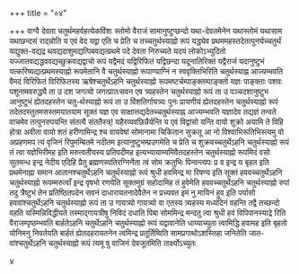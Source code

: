 +++
title = "०४"

+++
वाग्वै देवता चतुर्थमहर्वहत्येकविंशः स्तोमो वैराजं सामानुष्टुप्छन्दो
यथा-देवतमेनेन यथास्तोमं यथासाम यथाछन्दसं राद्न्नोति य एवं वेद
यद्वा एति च प्रेति च तच्चतुर्थस्याह्नो रूपं यद्ध्येव
प्रथममहस्तदेतत्पुनर्यच्चतुर्थं
यद्युक्त-वद्यद्र
थवद्यदाशुमद्यत्पिबवद्यत्प्रथमे
पदे देवता निरुच्यते यदयं लोकोऽभ्युदितो
यज्जातवद्यद्धववद्यच्छुक्रवद्यद्वाचो
रूपं यद्वैमदं यद्विरिफितं यद्विछन्दा यदूनातिरिक्तं यद्वैराजं यदानुष्टुभं
यत्करिष्यद्यत्प्रथमस्याह्नो रूपमेतानि वै चतुर्थस्याह्नो रूपाण्याग्निं न
स्ववृक्तिभिरिति चतुर्थस्याह्न आज्यम्भवति वैमदं विरिफितं विरिफितस्य
ऋषेश्चतुर्थेऽहनि चतुर्थस्याह्नो रूपमष्टर्चम्पाङ्क्तम्पाङ्क्तो
यज्ञः पाङ्क्ताः पशवः पशूनामवरुद्ध्यै ता उ दश जगत्यो जगत्प्रातःसवन
एष त्र्यहस्तेन चतुर्थस्याह्नो रूपं ता उ पञ्चदशानुष्टुभ आनुष्टुभं
ह्येतदहस्तेन चतु-र्थस्याह्नो रूपं ता उ विंशतिर्गायत्र्यः पुनः
प्रायणीयं ह्येतदहस्तेन चतुर्थस्याह्नो रूपं तदेतदस्तुतमसस्तमयातयाम
सूक्तं यज्ञ एव साक्षात्तद्यदेतच्चतुर्थस्याह्न आज्यम्भवति यज्ञादेव
तद्यज्ञं तन्वते वाचमेव तत्पुनरुपयन्ति संतत्यै संततैस्त्र्\!
यहैरव्यवछिन्नैर्यन्ति य एवं विद्वांसो यन्ति वायो
शुक्रो अयामि ते विहि होत्रा अवीता वायो शतं हरीणामिन्द्र श्च वायवेषां
सोमानामा चिकितान सुक्रतू आ नो विश्वाभिरूतिभिस्त्यमु वो अप्रहणमप त्यं
वृजिनं रिपुमम्बितमे नदीतम इत्यानुष्टुभम्प्रउगमेति च प्रेति च
शुक्रवच्चतुर्थेऽहनि चतुर्थस्याह्नो रूपं तं त्वा यज्ञेभिरीमह इति
मरुत्वतीयस्य प्रतिपदीमह इत्यभ्यायाम्यमिवैतदहस्तेन चतुर्थस्याह्नो
रूपमिदं वसो सुतमन्ध इन्द्र नेदीय एदिहि प्रैतु
ब्रह्मणस्पतिरग्निर्नेता त्वं सोम क्रतुभिः
पिन्वन्त्यपः प्र व इन्द्र य बृहत इति प्रथमेनाह्ना समान
आतानश्चतुर्थेऽहनि चतुर्थस्याह्नो रूपं
श्रुधी हवमिन्द्र मा रिषण्य इति सूक्तं हववच्चतुर्थेऽहनि
चतुर्थस्याह्नो रूपम्मरुत्वाँ इन्द्र वृषभो रणयेति
सूक्तमुग्रं सहोदामिह तं हुवेमेति हववच्चतुर्थेऽहनि चतुर्थस्याह्नो रुपां
तदु त्रैष्टुभं तेन प्रतिष्ठितपदेन सवनं दाधारायतनादेवैतेन न प्रच्यवत
इमं नु मायिनं हुव इति पर्यासो हववांश्चतुर्थेऽहनि चतुर्थस्याह्नो रूपं
ता उ गायत्र्यो गायत्र्यो वा एतस्य त्र्यहस्य मध्यंदिनं
वहन्ति तद्वै तच्छन्दो वहति यस्मिन्निविद्धीयते
तस्माद्गायत्रीषु निविदं दधाति पिबा
सोममिन्द्र मन्दतु त्वा श्रुधी हवं विपिपानस्याद्रे रिति
वैराजम्पृष्ठम्भवति बार्हतेऽहनि चतुर्थेऽहनि चतुर्थस्याह्नो रूपं
यद्वावानेति धाय्याच्युता त्वामिद्धि हवामह इति बृहतो योनिमनु
निवर्तयति बार्हतं ह्येतदहरायतनेन त्वमिन्द्र प्रतूर्तिष्विति
सामप्रगाथोऽशस्तिहा जनितेति जात-वांश्चतुर्थेऽहनि
चतुर्थस्याह्नो रूपं त्यमू षु वाजिनं देवजूतमिति तार्क्ष्योऽच्युतः 

४




 

